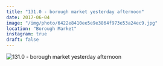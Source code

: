 ```yaml
---
title: "131.0 - borough market yesterday afternoon"
date: 2017-06-04
image: "/img/photo/6422e8410ee5e9e3864f973e53a24ec9.jpg"
location: "Borough Market"
instagram: true
draft: false
---
```


![131.0 - borough market yesterday afternoon](/img/photo/6422e8410ee5e9e3864f973e53a24ec9.jpg)
